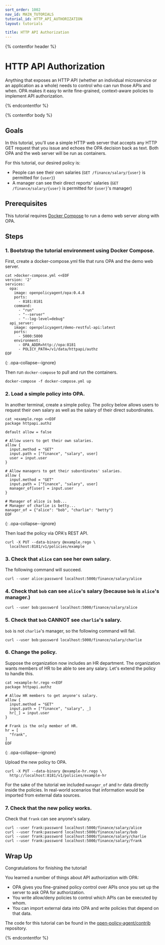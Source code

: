 ```yaml
---
sort_order: 1002
nav_id: MAIN_TUTORIALS
tutorial_id: HTTP_API_AUTHORIZATION
layout: tutorials

title: HTTP API Authorization
---
```


{% contentfor header %}
# HTTP API Authorization

Anything that exposes an HTTP API (whether an individual microservice or an application as a whole) needs to control who can run those APIs and when.  OPA makes it easy to write fine-grained, context-aware policies to implement API authorization.

{% endcontentfor %}

{% contentfor body %}

## Goals

In this tutorial, you'll use a simple HTTP web server that accepts any HTTP GET
request that you issue and echoes the OPA decision back as text. Both OPA and
the web server will be run as containers.

For this tutorial, our desired policy is:

* People can see their own salaries (`GET /finance/salary/{user}` is permitted for `{user}`)
* A manager can see their direct reports' salaries (`GET /finance/salary/{user}` is permitted for `{user}`'s manager)

## Prerequisites

This tutorial requires [Docker Compose](https://docs.docker.com/compose/install/) to run a demo web server along with OPA.

## Steps

### 1. Bootstrap the tutorial environment using Docker Compose.

First, create a docker-compose.yml file that runs OPA and the demo web server.

```shell
cat >docker-compose.yml <<EOF
version: '2'
services:
  opa:
    image: openpolicyagent/opa:0.4.8
    ports:
      - 8181:8181
    command:
      - "run"
      - "--server"
      - "--log-level=debug"
  api_server:
    image: openpolicyagent/demo-restful-api:latest
    ports:
      - 5000:5000
    environment:
      - OPA_ADDR=http://opa:8181
      - POLICY_PATH=/v1/data/httpapi/authz
EOF
```
{: .opa-collapse--ignore}

Then run `docker-compose` to pull and run the containers.

```shell
docker-compose -f docker-compose.yml up
```

### 2. Load a simple policy into OPA.

In another terminal, create a simple policy. The policy below allows users to
request their own salary as well as the salary of their direct subordinates.

```shell
cat >example.rego <<EOF
package httpapi.authz

default allow = false

# Allow users to get their own salaries.
allow {
  input.method = "GET"
  input.path = ["finance", "salary", user]
  user = input.user
}

# Allow managers to get their subordinates' salaries.
allow {
  input.method = "GET"
  input.path = ["finance", "salary", user]
  manager_of[user] = input.user
}

# Manager of alice is bob...
# Manager of charlie is betty...
manager_of = {"alice": "bob", "charlie": "betty"}
EOF
```
{: .opa-collapse--ignore}

Then load the policy via OPA's REST API.

```shell
curl -X PUT --data-binary @example.rego \
  localhost:8181/v1/policies/example
```

### 3. Check that `alice` can see her own salary.

The following command will succeed.

```shell
curl --user alice:password localhost:5000/finance/salary/alice
```

### 4. Check that `bob` can see `alice`'s salary (because `bob` is `alice`'s manager.)

```shell
curl --user bob:password localhost:5000/finance/salary/alice
```

### 5. Check that `bob` CANNOT see `charlie`'s salary.

`bob` is not `charlie`'s manager, so the following command will fail.

```shell
curl --user bob:password localhost:5000/finance/salary/charlie
```

### 6. Change the policy.

Suppose the organization now includes an HR department. The organization wants
members of HR to be able to see any salary. Let's extend the policy to handle
this.

```shell
cat >example-hr.rego <<EOF
package httpapi.authz

# Allow HR members to get anyone's salary.
allow {
  input.method = "GET"
  input.path = ["finance", "salary", _]
  hr[_] = input.user
}

# Frank is the only member of HR.
hr = [
  "frank",
]
EOF
```
{: .opa-collapse--ignore}

Upload the new policy to OPA.

```shell
curl -X PUT --data-binary @example-hr.rego \
  http://localhost:8181/v1/policies/example-hr
```

For the sake of the tutorial we included `manager_of` and `hr` data directly
inside the policies. In real-world scenarios that information would be imported
from external data sources.

### 7. Check that the new policy works.
Check that `frank` can see anyone's salary.

```shell
curl --user frank:password localhost:5000/finance/salary/alice
curl --user frank:password localhost:5000/finance/salary/bob
curl --user frank:password localhost:5000/finance/salary/charlie
curl --user frank:password localhost:5000/finance/salary/frank
```

## Wrap Up

Congratulations for finishing the tutorial!

You learned a number of things about API authorization with OPA:

* OPA gives you fine-grained policy control over APIs once you set up the
  server to ask OPA for authorization.
* You write allow/deny policies to control which APIs can be executed by whom.
* You can import external data into OPA and write policies that depend on
  that data.

The code for this tutorial can be found in the
[open-policy-agent/contrib](https://github.com/open-policy-agent/contrib)
repository.

{% endcontentfor %}
